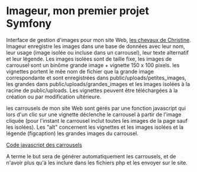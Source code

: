 <h1>Imageur, mon premier projet Symfony</h1>

<p>Interface de gestion d'images pour mon site Web, <a href="http://chrizedday.free.fr">les chevaux de Christine</a>. Imageur enregistre les images dans une base de données avec leur nom, leur usage (image isolée ou incluse dans un carrousel), leur texte alternatif et leur légende. Les images isolées sont de taille fixe, les images de carrousel sont un binôme grande image + vignette 150 x 100 pixels. les vignettes portent le mêe nom de fichier que la grande image correspondante et sont enregistrées dans public/uploads/petites_images, les grandes dans public/uploads/grandes_images et les images isolées à la racine de public/uploads. Les vignettes peuvent être téléchargées à la création ou par modification ultérieure.</p>

<p>les carrousels de mon site Web sont gérés par une fonction javascript qui lors d'un clic sur une vignette déclenche le carrousel à partir de l'image cliquée (pour l'instant le carrousel inclut toutes les images de la page sauf les isolées). Les "alt" concernent les vignettes et les images isolées et la légende (figcaption) les grandes images du carrousel.</p>

<p><a href="main.js">Code javascript des carrousels </a></p>

<p>A terme le but sera de générer automatiquement les carrousels, et de n'avoir plus qu'à les inclure dans les fichiers php et les envoyer sur le site.</p>
